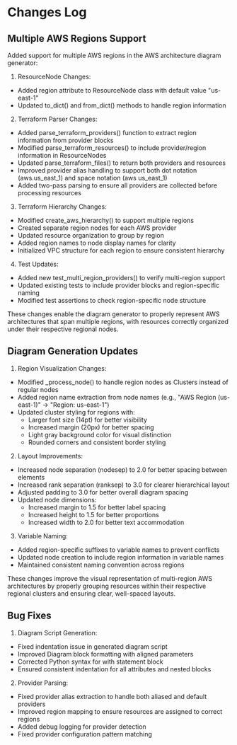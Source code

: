 # Changes Log

## Multiple AWS Regions Support

Added support for multiple AWS regions in the AWS architecture diagram generator:

1. ResourceNode Changes:
- Added region attribute to ResourceNode class with default value "us-east-1"
- Updated to_dict() and from_dict() methods to handle region information

2. Terraform Parser Changes:
- Added parse_terraform_providers() function to extract region information from provider blocks
- Modified parse_terraform_resources() to include provider/region information in ResourceNodes
- Updated parse_terraform_files() to return both providers and resources
- Improved provider alias handling to support both dot notation (aws.us_east_1) and space notation (aws us_east_1)
- Added two-pass parsing to ensure all providers are collected before processing resources

3. Terraform Hierarchy Changes:
- Modified create_aws_hierarchy() to support multiple regions
- Created separate region nodes for each AWS provider
- Updated resource organization to group by region
- Added region names to node display names for clarity
- Initialized VPC structure for each region to ensure consistent hierarchy

4. Test Updates:
- Added new test_multi_region_providers() to verify multi-region support
- Updated existing tests to include provider blocks and region-specific naming
- Modified test assertions to check region-specific node structure

These changes enable the diagram generator to properly represent AWS architectures that span multiple regions, with resources correctly organized under their respective regional nodes.

## Diagram Generation Updates

1. Region Visualization Changes:
- Modified _process_node() to handle region nodes as Clusters instead of regular nodes
- Added region name extraction from node names (e.g., "AWS Region (us-east-1)" -> "Region: us-east-1")
- Updated cluster styling for regions with:
  - Larger font size (14pt) for better visibility
  - Increased margin (20px) for better spacing
  - Light gray background color for visual distinction
  - Rounded corners and consistent border styling

2. Layout Improvements:
- Increased node separation (nodesep) to 2.0 for better spacing between elements
- Increased rank separation (ranksep) to 3.0 for clearer hierarchical layout
- Adjusted padding to 3.0 for better overall diagram spacing
- Updated node dimensions:
  - Increased margin to 1.5 for better label spacing
  - Increased height to 1.5 for better proportions
  - Increased width to 2.0 for better text accommodation

3. Variable Naming:
- Added region-specific suffixes to variable names to prevent conflicts
- Updated node creation to include region information in variable names
- Maintained consistent naming convention across regions

These changes improve the visual representation of multi-region AWS architectures by properly grouping resources within their respective regional clusters and ensuring clear, well-spaced layouts.

## Bug Fixes

1. Diagram Script Generation:
- Fixed indentation issue in generated diagram script
- Improved Diagram block formatting with aligned parameters
- Corrected Python syntax for with statement block
- Ensured consistent indentation for all attributes and nested blocks

2. Provider Parsing:
- Fixed provider alias extraction to handle both aliased and default providers
- Improved region mapping to ensure resources are assigned to correct regions
- Added debug logging for provider detection
- Fixed provider configuration pattern matching
